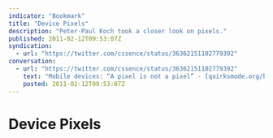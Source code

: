 ```yaml
---
indicator: "Bookmark"
title: "Device Pixels"
description: "Peter-Paul Koch took a closer look on pixels."
published: 2011-02-12T09:53:07Z
syndication:
  - url: "https://twitter.com/cssence/status/36362151102779392"
conversation:
  - url: "https://twitter.com/cssence/status/36362151102779392"
    text: "Mobile devices: “A pixel is not a pixel” - [quirksmode.org/blog/archives/2010/04/a_pixel_is_not.html](http://www.quirksmode.org/blog/archives/2010/04/a_pixel_is_not.html) by @ppk"
    posted: 2011-02-12T09:53:07Z
---
```


# Device Pixels
